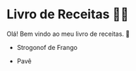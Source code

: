 # Livro de Receitas :man_cook:

Olá! Bem vindo ao meu livro de receitas. :handshake:

- Strogonof de Frango

- Pavê

  

